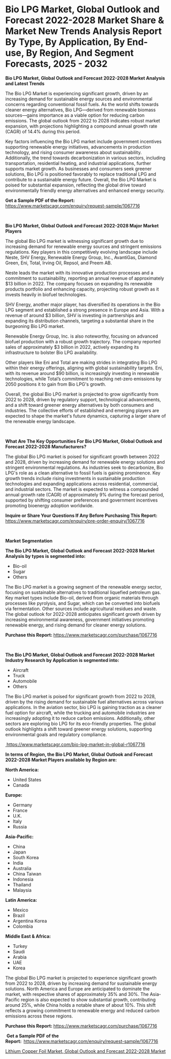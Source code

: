 <p><h1>Bio LPG Market, Global Outlook and Forecast 2022-2028 Market Share & Market New Trends Analysis Report By Type, By Application, By End-use, By Region, And Segment Forecasts, 2025 - 2032</h1></p><p><strong>Bio LPG Market, Global Outlook and Forecast 2022-2028 Market Analysis and Latest Trends</strong></p>
<p><p>The Bio LPG Market is experiencing significant growth, driven by an increasing demand for sustainable energy sources and environmental concerns regarding conventional fossil fuels. As the world shifts towards cleaner energy alternatives, Bio LPG—derived from renewable biomass sources—gains importance as a viable option for reducing carbon emissions. The global outlook from 2022 to 2028 indicates robust market expansion, with projections highlighting a compound annual growth rate (CAGR) of 14.4% during this period.</p><p>Key factors influencing the Bio LPG market include government incentives supporting renewable energy initiatives, advancements in production technology, and rising consumer awareness about sustainability. Additionally, the trend towards decarbonization in various sectors, including transportation, residential heating, and industrial applications, further supports market growth. As businesses and consumers seek greener solutions, Bio LPG is positioned favorably to replace traditional LPG and contribute to a sustainable energy future. Overall, the Bio LPG Market is poised for substantial expansion, reflecting the global drive toward environmentally friendly energy alternatives and enhanced energy security.</p></p>
<p><strong>Get a Sample PDF of the Report:&nbsp;</strong> <a href="https://www.marketscagr.com/enquiry/request-sample/1067716?utm_campaign=3169&utm_medium=2&utm_source=Github&utm_content=ia&utm_term=21032025&utm_id=bio-lpg-market-global-outlook-and-forecast-2022-2028">https://www.marketscagr.com/enquiry/request-sample/1067716</a></p>
<p>&nbsp;</p>
<p><strong>Bio LPG Market, Global Outlook and Forecast 2022-2028 Major Market Players</strong></p>
<p><p>The global Bio LPG market is witnessing significant growth due to increasing demand for renewable energy sources and stringent emissions regulations. Key players in this competitively evolving landscape include Neste, SHV Energy, Renewable Energy Group, Inc., AvantiGas, Diamond Green, Eni, Total, Irving Oil, Repsol, and Preem AB.</p><p>Neste leads the market with its innovative production processes and a commitment to sustainability, reporting an annual revenue of approximately $13 billion in 2022. The company focuses on expanding its renewable products portfolio and enhancing capacity, projecting robust growth as it invests heavily in biofuel technologies.</p><p>SHV Energy, another major player, has diversified its operations in the Bio LPG segment and established a strong presence in Europe and Asia. With a revenue of around $3 billion, SHV is investing in partnerships and expanding its distribution channels, targeting a substantial share in the burgeoning Bio LPG market.</p><p>Renewable Energy Group, Inc. is also noteworthy, focusing on advanced biofuel production with a robust growth trajectory. The company reported sales of approximately $3 billion in 2022, actively expanding its infrastructure to bolster Bio LPG availability.</p><p>Other players like Eni and Total are making strides in integrating Bio LPG within their energy offerings, aligning with global sustainability targets. Eni, with its revenue around $90 billion, is increasingly investing in renewable technologies, while Total’s commitment to reaching net-zero emissions by 2050 positions it to gain from Bio LPG's growth.</p><p>Overall, the global Bio LPG market is projected to grow significantly from 2022 to 2028, driven by regulatory support, technological advancements, and a shift toward greener energy alternatives by both consumers and industries. The collective efforts of established and emerging players are expected to shape the market's future dynamics, capturing a larger share of the renewable energy landscape.</p></p>
<p>&nbsp;</p>
<p><strong>What Are The Key Opportunities For Bio LPG Market, Global Outlook and Forecast 2022-2028 Manufacturers?</strong></p>
<p><p>The global Bio LPG market is poised for significant growth between 2022 and 2028, driven by increasing demand for renewable energy solutions and stringent environmental regulations. As industries seek to decarbonize, Bio LPG's role as a clean alternative to fossil fuels is gaining prominence. Key growth trends include rising investments in sustainable production technologies and expanding applications across residential, commercial, and industrial sectors. The market is expected to witness a compounded annual growth rate (CAGR) of approximately 9% during the forecast period, supported by shifting consumer preferences and government incentives promoting bioenergy adoption worldwide.</p></p>
<p><strong>Inquire or Share Your Questions If Any Before Purchasing This Report:</strong> <a href="https://www.marketscagr.com/enquiry/pre-order-enquiry/1067716?utm_campaign=3169&utm_medium=2&utm_source=Github&utm_content=ia&utm_term=21032025&utm_id=bio-lpg-market-global-outlook-and-forecast-2022-2028">https://www.marketscagr.com/enquiry/pre-order-enquiry/1067716</a></p>
<p>&nbsp;</p>
<p><strong>Market Segmentation</strong></p>
<p><strong>The Bio LPG Market, Global Outlook and Forecast 2022-2028 Market Analysis by types is segmented into:</strong></p>
<p><ul><li>Bio-oil</li><li>Sugar</li><li>Others</li></ul></p>
<p><p>The Bio LPG market is a growing segment of the renewable energy sector, focusing on sustainable alternatives to traditional liquefied petroleum gas. Key market types include Bio-oil, derived from organic materials through processes like pyrolysis, and Sugar, which can be converted into biofuels via fermentation. Other sources include agricultural residues and waste. The global outlook for 2022-2028 anticipates significant growth driven by increasing environmental awareness, government initiatives promoting renewable energy, and rising demand for cleaner energy solutions.</p></p>
<p><strong>Purchase this Report:&nbsp;</strong><a href="https://www.marketscagr.com/purchase/1067716?utm_campaign=3169&utm_medium=2&utm_source=Github&utm_content=ia&utm_term=21032025&utm_id=bio-lpg-market-global-outlook-and-forecast-2022-2028">https://www.marketscagr.com/purchase/1067716</a></p>
<p>&nbsp;</p>
<p><strong>The Bio LPG Market, Global Outlook and Forecast 2022-2028 Market Industry Research by Application is segmented into:</strong></p>
<p><ul><li>Aircraft</li><li>Truck</li><li>Automobile</li><li>Others</li></ul></p>
<p><p>The Bio LPG market is poised for significant growth from 2022 to 2028, driven by the rising demand for sustainable fuel alternatives across various applications. In the aviation sector, bio LPG is gaining traction as a cleaner fuel option for aircraft, while the trucking and automobile industries are increasingly adopting it to reduce carbon emissions. Additionally, other sectors are exploring bio LPG for its eco-friendly properties. The global outlook highlights a shift toward greener energy solutions, supporting environmental goals and regulatory compliance.</p></p>
<p><a href="https://www.marketscagr.com/bio-lpg-market-in-global-r1067716?utm_campaign=3169&utm_medium=2&utm_source=Github&utm_content=ia&utm_term=21032025&utm_id=bio-lpg-market-global-outlook-and-forecast-2022-2028">&nbsp;https://www.marketscagr.com/bio-lpg-market-in-global-r1067716</a></p>
<p><strong>In terms of Region, the Bio LPG Market, Global Outlook and Forecast 2022-2028 Market Players available by Region are:</strong></p>
<p>
    <p> <strong> North America: </strong>
        <ul>
            <li>United States</li>
            <li>Canada</li>
        </ul>
        </p> 
    <p> <strong> Europe: </strong>
        <ul>
            <li>Germany</li>
            <li>France</li>
            <li>U.K.</li>
            <li>Italy</li>
            <li>Russia</li>
        </ul>
        </p> 
    <p> <strong> Asia-Pacific: </strong>
        <ul>
            <li>China</li>
            <li>Japan</li>
            <li>South Korea</li>
            <li>India</li>
            <li>Australia</li>
            <li>China Taiwan</li>
            <li>Indonesia</li>
            <li>Thailand</li>
            <li>Malaysia</li>
        </ul>
        </p> 
    <p> <strong> Latin America: </strong>
        <ul>
            <li>Mexico</li>
            <li>Brazil</li>
            <li>Argentina Korea</li>
            <li>Colombia</li>
        </ul>
        </p> 
    <p> <strong> Middle East & Africa: </strong>
        <ul>
            <li>Turkey</li>
            <li>Saudi</li>
            <li>Arabia</li>
            <li>UAE</li>
            <li>Korea</li>
        </ul>
    </p>
    </p>
<p><p>The global Bio LPG market is projected to experience significant growth from 2022 to 2028, driven by increasing demand for sustainable energy solutions. North America and Europe are anticipated to dominate the market, with respective shares of approximately 35% and 30%. The Asia-Pacific region is also expected to show substantial growth, contributing around 25%, while China holds a notable share of about 10%. This shift reflects a growing commitment to renewable energy and reduced carbon emissions across these regions.</p></p>
<p><strong>Purchase this Report: </strong><a href="https://www.marketscagr.com/purchase/1067716?utm_campaign=3169&utm_medium=2&utm_source=Github&utm_content=ia&utm_term=21032025&utm_id=bio-lpg-market-global-outlook-and-forecast-2022-2028">https://www.marketscagr.com/purchase/1067716</a></p>
<p>&nbsp;<strong>Get a Sample PDF of the Report:&nbsp;&nbsp;</strong><a href="https://www.marketscagr.com/enquiry/request-sample/1067716?utm_campaign=3169&utm_medium=2&utm_source=Github&utm_content=ia&utm_term=21032025&utm_id=bio-lpg-market-global-outlook-and-forecast-2022-2028">https://www.marketscagr.com/enquiry/request-sample/1067716</a></p>
<p><strong></strong></p>
<p><p><a href="https://github.com/lynlynyusay/Market-Research-Report-List-1/blob/main/lithium-copper-foil-market-global-outlook-and-forecast-2022-2028-market.md?utm_campaign=3169&utm_medium=2&utm_source=Github&utm_content=ia&utm_term=21032025&utm_id=bio-lpg-market-global-outlook-and-forecast-2022-2028">Lithium Copper Foil Market, Global Outlook and Forecast 2022-2028 Market</a></p></p>